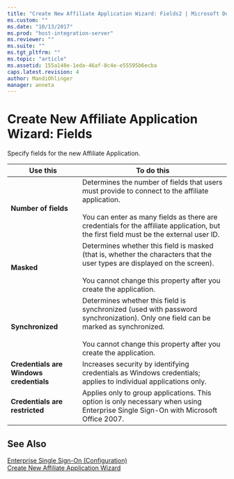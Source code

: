 ```yaml
---
title: "Create New Affiliate Application Wizard: Fields2 | Microsoft Docs"
ms.custom: ""
ms.date: "10/13/2017"
ms.prod: "host-integration-server"
ms.reviewer: ""
ms.suite: ""
ms.tgt_pltfrm: ""
ms.topic: "article"
ms.assetid: 155a148e-1eda-46af-8c4e-e55595b6ecba
caps.latest.revision: 4
author: MandiOhlinger
manager: anneta
---
```

# Create New Affiliate Application Wizard: Fields
Specify fields for the new Affiliate Application.  
  
|Use this|To do this|  
|--------------|----------------|  
|**Number of fields**|Determines the number of fields that users must provide to connect to the affiliate application.<br /><br /> You can enter as many fields as there are credentials for the affiliate application, but the first field must be the external user ID.|  
|**Masked**|Determines whether this field is masked (that is, whether the characters that the user types are displayed on the screen).<br /><br /> You cannot change this property after you create the application.|  
|**Synchronized**|Determines whether this field is synchronized (used with password synchronization). Only one field can be marked as synchronized.<br /><br /> You cannot change this property after you create the application.|  
|**Credentials are Windows credentials**|Increases security by identifying credentials as Windows credentials; applies to individual applications only.|  
|**Credentials are restricted**|Applies only to group applications. This option is only necessary when using Enterprise Single Sign-On with Microsoft Office 2007.|  
  
## See Also  
 [Enterprise Single Sign-On (Configuration)](../core/enterprise-single-sign-on-configuration.md)   
 [Create New Affiliate Application Wizard](../core/create-new-affiliate-application-wizard.md)